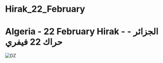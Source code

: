 # Hirak_22_February
# Algeria - 22 February Hirak - الجزائر - حراك 22 فيفري


![DZ](https://github.com/azermane/Hirak_22_February/blob/master/DZ.png)
